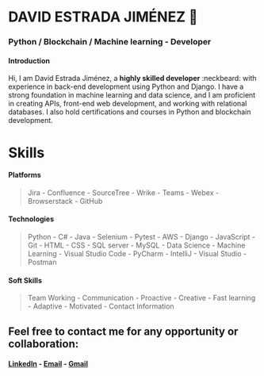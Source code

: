 # DAVID ESTRADA JIMÉNEZ :dragon:
### Python / Blockchain / Machine learning - Developer
#### Introduction
Hi, I am David Estrada Jiménez, a **highly skilled developer** :neckbeard: with experience in back-end development using Python and Django. I have a strong foundation in machine learning and data science, and I am proficient in creating APIs, front-end web development, and working with relational databases. I also hold certifications and courses in Python and blockchain development.

# Skills
#### Platforms
> Jira - Confluence - SourceTree - Wrike - Teams - Webex - Browserstack - GitHub

#### Technologies
> Python - C# - Java - Selenium - Pytest - AWS - Django - JavaScript - Git - HTML - CSS - SQL server - MySQL - Data Science - Machine Learning - Visual Studio Code - PyCharm - IntelliJ - Visual Studio - Postman

#### Soft Skills
> Team Working - Communication - Proactive - Creative - Fast learning - Adaptive - Motivated - Contact Information 

## Feel free to contact me for any opportunity or collaboration:

 #### [LinkedIn](www.linkedin.com/in/david-estrada-jimenez) - [Email](David_estarda@hotmail.es) - [Gmail](Destarda292002@gmail.com)






<!--
**destrada29/destrada29** is a ✨ _special_ ✨ repository because its `README.md` (this file) appears on your GitHub profile.

Here are some ideas to get you started:

- 🔭 I’m currently working on ...
- 🌱 I’m currently learning ...
- 👯 I’m looking to collaborate on ...
- 🤔 I’m looking for help with ...
- 💬 Ask me about ...
- 📫 How to reach me: ...
- 😄 Pronouns: ...
- ⚡ Fun fact: ...
-->
